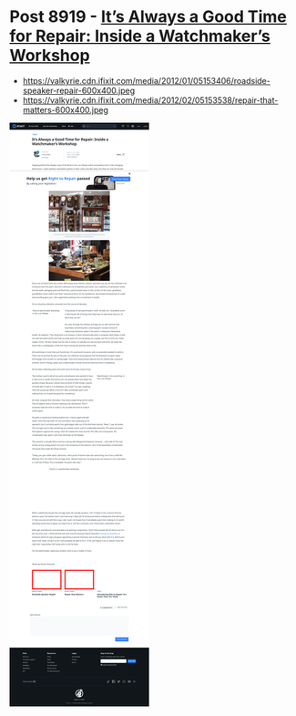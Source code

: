# Post 8919 - [It’s Always a Good Time for Repair: Inside a Watchmaker&#8217;s Workshop](https://www.ifixit.com/News/8919/watch-repair)

- https://valkyrie.cdn.ifixit.com/media/2012/01/05153406/roadside-speaker-repair-600x400.jpeg
- https://valkyrie.cdn.ifixit.com/media/2012/02/05153538/repair-that-matters-600x400.jpeg

![screencap](screenshots/f591d39e-2925-4730-8c15-7958aa928e56.png)
